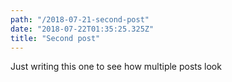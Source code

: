 ```yaml
---
path: "/2018-07-21-second-post"
date: "2018-07-22T01:35:25.325Z"
title: "Second post"
---
```


Just writing this one to see how multiple posts look